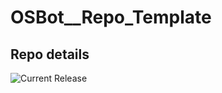 # OSBot__Repo_Template

## Repo details

![Current Release](https://img.shields.io/badge/release-v0.14.5-blue)
